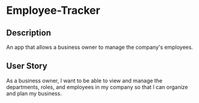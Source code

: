 # Employee-Tracker

## Description

An app that allows a business owner to manage the company's employees.

## User Story

As a business owner, I want to be able to view and manage the departments, roles, and employees in my company so that I can organize and plan my business.


